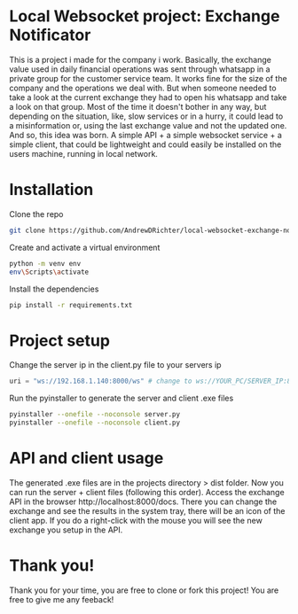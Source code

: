 # Local Websocket project: Exchange Notificator
This is a project i made for the company i work. Basically, the exchange value used in daily financial operations was sent through whatsapp in a private group for the customer service team.
It works fine for the size of the company and the operations we deal with. But when someone needed to take a look at the current exchange they had to open his whatsapp and take a look on that group.
Most of the time it doesn't bother in any way, but depending on the situation, like, slow services or in a hurry, it could lead to a misinformation or, using the last exchange value and not the updated one.
And so, this idea was born. A simple API + a simple websocket service + a simple client, that could be lightweight and could easily be installed on the users machine, running in local network.

# Installation
Clone the repo
```bash
git clone https://github.com/AndrewDRichter/local-websocket-exchange-notification.git
```
Create and activate a virtual environment
```bash
python -m venv env
env\Scripts\activate
```
Install the dependencies
```bash
pip install -r requirements.txt
```

# Project setup
Change the server ip in the client.py file to your servers ip
```python
uri = "ws://192.168.1.140:8000/ws" # change to ws://YOUR_PC/SERVER_IP:8000/ws
```
Run the pyinstaller to generate the server and client .exe files
```bash
pyinstaller --onefile --noconsole server.py
pyinstaller --onefile --noconsole client.py
```

# API and client usage
The generated .exe files are in the projects directory > dist folder.
Now you can run the server + client files (following this order).
Access the exchange API in the browser http://localhost:8000/docs.
There you can change the exchange and see the results in the system tray, there will be an icon of the client app.
If you do a right-click with the mouse you will see the new exchange you setup in the API.

# Thank you!
Thank you for your time, you are free to clone or fork this project!
You are free to give me any feeback!
